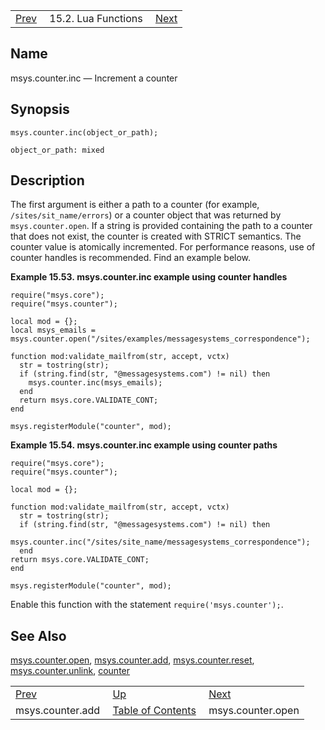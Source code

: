 |     |     |     |
| --- | --- | --- |
| [Prev](lua.ref.msys.counter.add)  | 15.2. Lua Functions |  [Next](lua.ref.msys.counter.open.php) |

<a name="lua.ref.msys.counter.inc"></a>
## Name

msys.counter.inc — Increment a counter

<a name="idp26396944"></a>
## Synopsis

`msys.counter.inc(object_or_path);`

`object_or_path: mixed`<a name="idp26399584"></a>
## Description

The first argument is either a path to a counter (for example, `/sites/sit_name/errors`) or a counter object that was returned by `msys.counter.open`. If a string is provided containing the path to a counter that does not exist, the counter is created with STRICT semantics. The counter value is atomically incremented. For performance reasons, use of counter handles is recommended. Find an example below.

<a name="lua.ref.msys.counter.inc.example1"></a>

**Example 15.53. msys.counter.inc example using counter handles**

```
require("msys.core");
require("msys.counter");

local mod = {};
local msys_emails = msys.counter.open("/sites/examples/messagesystems_correspondence");

function mod:validate_mailfrom(str, accept, vctx)
  str = tostring(str);
  if (string.find(str, "@messagesystems.com") != nil) then
    msys.counter.inc(msys_emails);
  end
  return msys.core.VALIDATE_CONT;
end

msys.registerModule("counter", mod);
```

<a name="lua.ref.msys.counter.inc.example2"></a>

**Example 15.54. msys.counter.inc example using counter paths**

```
require("msys.core");
require("msys.counter");

local mod = {};

function mod:validate_mailfrom(str, accept, vctx)
  str = tostring(str);
  if (string.find(str, "@messagesystems.com") != nil) then
    msys.counter.inc("/sites/site_name/messagesystems_correspondence");
  end
return msys.core.VALIDATE_CONT;
end

msys.registerModule("counter", mod);
```

Enable this function with the statement `require('msys.counter');`.

<a name="idp26408832"></a>
## See Also

[msys.counter.open](lua.ref.msys.counter.open "msys.counter.open"), [msys.counter.add](lua.ref.msys.counter.add.php "msys.counter.add"), [msys.counter.reset](lua.ref.msys.counter.reset.php "msys.counter.reset"), [msys.counter.unlink](lua.ref.msys.counter.unlink.php "msys.counter.unlink"), [counter](console_commands.counter.php "counter")

|     |     |     |
| --- | --- | --- |
| [Prev](lua.ref.msys.counter.add)  | [Up](lua.function.details.php) |  [Next](lua.ref.msys.counter.open.php) |
| msys.counter.add  | [Table of Contents](index) |  msys.counter.open |
